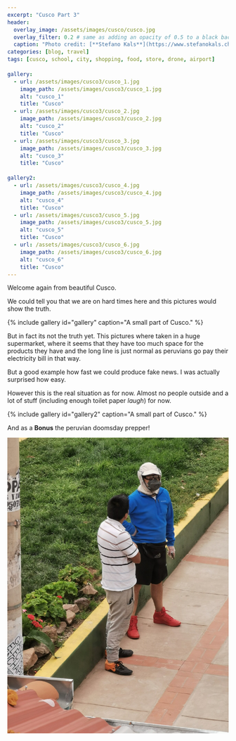 ```yaml
---
excerpt: "Cusco Part 3"
header:
  overlay_image: /assets/images/cusco/cusco.jpg
  overlay_filter: 0.2 # same as adding an opacity of 0.5 to a black background
  caption: "Photo credit: [**Stefano Kals**](https://www.stefanokals.ch)"
categories: [blog, travel]
tags: [cusco, school, city, shopping, food, store, drone, airport]

gallery:
  - url: /assets/images/cusco3/cusco_1.jpg
    image_path: /assets/images/cusco3/cusco_1.jpg
    alt: "cusco_1"
    title: "Cusco"
  - url: /assets/images/cusco3/cusco_2.jpg
    image_path: /assets/images/cusco3/cusco_2.jpg
    alt: "cusco_2"
    title: "Cusco"
  - url: /assets/images/cusco3/cusco_3.jpg
    image_path: /assets/images/cusco3/cusco_3.jpg
    alt: "cusco_3"
    title: "Cusco"

gallery2:
  - url: /assets/images/cusco3/cusco_4.jpg
    image_path: /assets/images/cusco3/cusco_4.jpg
    alt: "cusco_4"
    title: "Cusco"
  - url: /assets/images/cusco3/cusco_5.jpg
    image_path: /assets/images/cusco3/cusco_5.jpg
    alt: "cusco_5"
    title: "Cusco"
  - url: /assets/images/cusco3/cusco_6.jpg
    image_path: /assets/images/cusco3/cusco_6.jpg
    alt: "cusco_6"
    title: "Cusco"
---
```


Welcome again from beautiful Cusco.

We could tell you that we are on hard times here and this pictures would show the truth.

{% include gallery id="gallery" caption="A small part of Cusco." %}

But in fact its not the truth yet. This pictures where taken in a huge supermarket, where it seems that they have too much space for the products they have and the long line is just normal as peruvians go pay their electricity bill in that way.

But a good example how fast we could produce fake news. I was actually surprised how easy.

However this is the real situation as for now. Almost no people outside and a lot of stuff (including enough toilet paper *laugh*) for now.

{% include gallery id="gallery2" caption="A small part of Cusco." %}

And as a **Bonus** the peruvian doomsday prepper!

![Peruvian Doomsday Prepper](/assets/images/cusco3/cusco_7.jpg)
